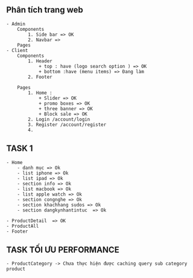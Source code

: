 ## Phân tích trang web

    - Admin
        Components
            1. Side bar => OK
            2. Navbar =>
        Pages
    - Client
        Components
            1. Header 
                + top : have (logo search option ) => OK
                + bottom :have (menu items) => Đang làm 
            2. Footer
            
        Pages
            1. Home :
                + Slider => OK
                + promo boxes => OK
                + three banner => OK
                + Block sale => OK
            2. Login /account/login
            3. Register /account/register
            4.


## TASK 1
    - Home 
        - danh mục => Ok
        - list iphone => Ok
        - list ipad => Ok
        - section info => Ok
        - list macbook => Ok
        - list apple watch => Ok
        - section congnghe => Ok
        - section khachhang sudos => Ok
        - section dangkynhantintuc  => Ok

    - ProductDetail  => OK
    - ProductAll
    - Footer

## TASK TỐI ƯU PERFORMANCE
    - ProductCategory -> Chưa thực hiện được caching query sub category product

